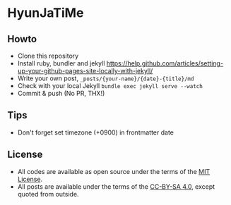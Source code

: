 # HyunJaTiMe

## Howto

* Clone this repository
* Install ruby, bundler and jekyll https://help.github.com/articles/setting-up-your-github-pages-site-locally-with-jekyll/
* Write your own post, `_posts/{your-name}/{date}-{title}/md`
* Check with your local Jekyll `bundle exec jekyll serve --watch`
* Commit & push (No PR, THX!)

## Tips

* Don't forget set timezone (+0900) in frontmatter date

## License

* All codes are available as open source under the terms of the [MIT License](http://opensource.org/licenses/MIT).
* All posts are available under the terms of the [CC-BY-SA 4.0](https://creativecommons.org/licenses/by-sa/4.0/), except quoted from outside.
